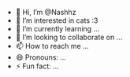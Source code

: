 - 👋 Hi, I’m @Nashhz
- 👀 I’m interested in cats :3
- 🌱 I’m currently learning ...
- 💞️ I’m looking to collaborate on ...
- 📫 How to reach me ...
- 😄 Pronouns: ...
- ⚡ Fun fact: ...

<!---
Nashhz/Nashhz is a ✨ special ✨ repository because its `README.md` (this file) appears on your GitHub profile.
You can click the Preview link to take a look at your changes.
--->

